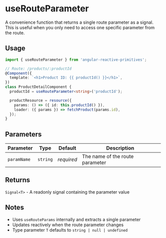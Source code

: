 # useRouteParameter

A convenience function that returns a single route parameter as a signal. This is useful when you only need to access one specific parameter from the route.

## Usage

```ts
import { useRouteParameter } from 'angular-reactive-primitives';

// Route: /products/:productId
@Component({
  template: `<h1>Product ID: {{ productId() }}</h1>`,
})
class ProductDetailComponent {
  productId = useRouteParameter<string>('productId');

  productResource = resource({
    params: () => ({ id: this.productId() }),
    loader: ({ params }) => fetchProduct(params.id),
  });
}
```

## Parameters

| Parameter   | Type     | Default    | Description                      |
| ----------- | -------- | ---------- | -------------------------------- |
| `paramName` | `string` | _required_ | The name of the route parameter  |

## Returns

`Signal<T>` - A readonly signal containing the parameter value

## Notes

- Uses `useRouteParams` internally and extracts a single parameter
- Updates reactively when the route parameter changes
- Type parameter `T` defaults to `string | null | undefined`
